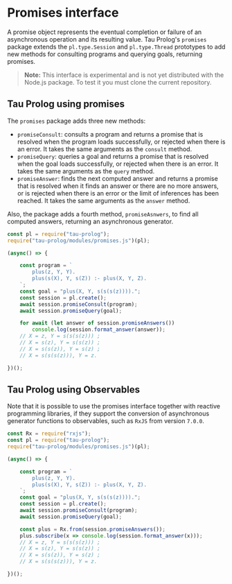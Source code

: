 # Promises interface

A promise object represents the eventual completion or failure of an asynchronous operation and its resulting value. Tau Prolog's `promises` package extends the `pl.type.Session` and `pl.type.Thread` prototypes to add new methods for consulting programs and querying goals, returning promises. 

> **Note:** This interface is experimental and is not yet distributed with the Node.js package. To test it you must clone the current repository. 

## Tau Prolog using promises 

The `promises` package adds three new methods:

* `promiseConsult`: consults a program and returns a promise that is resolved when the program loads successfully, or rejected when there is an error. It takes the same arguments as the `consult` method.
* `promiseQuery`: queries a goal and returns a promise that is resolved when the goal loads successfully, or rejected when there is an error. It takes the same arguments as the `query` method.
* `promiseAnswer`: finds the next computed answer and returns a promise that is resolved when it finds an answer or there are no more answers, or is rejected when there is an error or the limit of inferences has been reached. It takes the same arguments as the `answer` method.

Also, the package adds a fourth method, `promiseAsnwers`, to find all computed answers, returning an asynchronous generator.

```javascript
const pl = require("tau-prolog");
require("tau-prolog/modules/promises.js")(pl);

(async() => {

    const program = `
        plus(z, Y, Y).
        plus(s(X), Y, s(Z)) :- plus(X, Y, Z).
    `;
    const goal = "plus(X, Y, s(s(s(z)))).";
    const session = pl.create();
    await session.promiseConsult(program);
    await session.promiseQuery(goal);

    for await (let answer of session.promiseAnswers())
        console.log(session.format_answer(answer));
    // X = z, Y = s(s(s(z))) ;
    // X = s(z), Y = s(s(z)) ;
    // X = s(s(z)), Y = s(z) ;
    // X = s(s(s(z))), Y = z.

})();
```

## Tau Prolog using Observables

Note that it is possible to use the promises interface together with reactive programming libraries, if they support the conversion of asynchronous generator functions to observables, such as `RxJS` from version `7.0.0`.

```javascript
const Rx = require("rxjs");
const pl = require("tau-prolog");
require("tau-prolog/modules/promises.js")(pl);

(async() => {

    const program = `
        plus(z, Y, Y).
        plus(s(X), Y, s(Z)) :- plus(X, Y, Z).
    `;
    const goal = "plus(X, Y, s(s(s(z)))).";
    const session = pl.create();
    await session.promiseConsult(program);
    await session.promiseQuery(goal);

    const plus = Rx.from(session.promiseAnswers());
    plus.subscribe(x => console.log(session.format_answer(x)));
    // X = z, Y = s(s(s(z))) ;
    // X = s(z), Y = s(s(z)) ;
    // X = s(s(z)), Y = s(z) ;
    // X = s(s(s(z))), Y = z.

})();
```